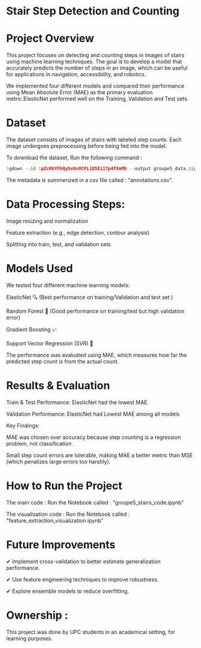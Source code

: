 # Stair Step Detection and Counting
# Project Overview
This project focuses on detecting and counting steps in images of stairs using machine learning techniques. The goal is to develop a model that accurately predicts the number of steps in an image, which can be useful for applications in navigation, accessibility, and robotics.

We implemented four different models and compared their performance using Mean Absolute Error (MAE) as the primary evaluation metric.ElasticNet performed well on the Training, Validation and Test sets.

# Dataset
The dataset consists of images of stairs with labeled step counts. Each image undergoes preprocessing before being fed into the model.

To download the dataset, Run the following command : 

```python
!gdown --id 1pZcR6YFhQyhvNcOCPLiB5Ei17p4fXmMh --output groupe5_data.zip
```

The metadata is summerized in a csv file called : "annotations.csv".

# Data Processing Steps:
Image resizing and normalization

Feature extraction (e.g., edge detection, contour analysis)

Splitting into train, test, and validation sets

# Models Used
We tested four different machine learning models:

ElasticNet 🔍 (Best performance on training/Validation and test set )

Random Forest 🌳 (Good performance on training/test but high validation error)

Gradient Boosting 📈

Support Vector Regression (SVR) 🤖


The performance was evaluated using MAE, which measures how far the predicted step count is from the actual count.

# Results & Evaluation
Train & Test Performance: ElasticNet had the lowest MAE.

Validation Performance: ElasticNet had Lowest MAE among all models

Key Findings:

MAE was chosen over accuracy because step counting is a regression problem, not classification.

Small step count errors are tolerable, making MAE a better metric than MSE (which penalizes large errors too harshly).

# How to Run the Project

The main code : Run the Notebook called : "groupe5_stairs_code.ipynb"

The visualisation code : Run the Notebook called : "feature_extraction_visualization.ipynb"

# Future Improvements

✔ Implement cross-validation to better estimate generalization performance.

✔ Use feature engineering techniques to improve robustness.

✔ Explore ensemble models to reduce overfitting.

# Ownership :

This project was done by UPC students in an academical setting, for learning purposes.


